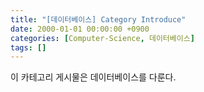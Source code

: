 ```yaml
---
title: "[데이터베이스] Category Introduce"
date: 2000-01-01 00:00:00 +0900
categories: [Computer-Science, 데이터베이스]
tags: []
---
```


이 카테고리 게시물은 데이터베이스를 다룬다.